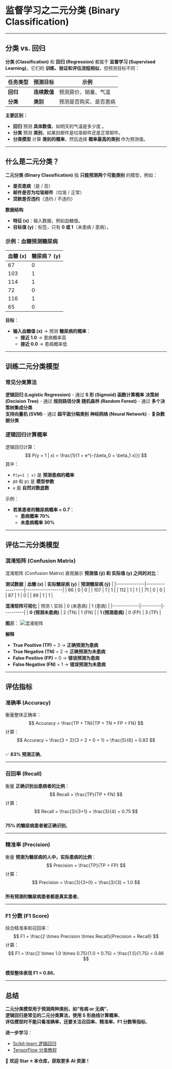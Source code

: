 # 监督学习之二元分类 (Binary Classification)
---

## 分类 vs. 回归

**分类 (Classification)** 和 **回归 (Regression)** 都属于 **监督学习 (Supervised Learning)**，它们的 **训练、验证和评估流程相似**，但预测目标不同：

| 任务类型 | 预测目标 | 示例 |
|----------|---------|------|
| **回归** | **连续数值** | 预测房价、销量、气温 |
| **分类** | **类别** | 预测是否购买、是否患病 |

**主要区别：**
- **回归** 预测 **具体数值**，如明天的气温是多少度 。
- **分类** 预测 **类别**，如某封邮件是垃圾邮件还是正常邮件。
- **分类模型** 计算 **类别的概率**，然后选择 **概率最高的类别** 作为预测值。

---

## 什么是二元分类？

**二元分类 (Binary Classification)** 指 **只能预测两个可能类别** 的模型，例如：
- **是否患病**（是 / 否）
- **邮件是否为垃圾邮件**（垃圾 / 正常）
- **贷款是否违约**（违约 / 不违约）

**数据结构**
- **特征 (x)**：输入数据，例如血糖值。
- **目标值 (y)**：标签，只有 **0 或 1**（未患病 / 患病）。

### 示例：血糖预测糖尿病
| 血糖 (x) | 糖尿病？ (y) |
|----------|------------|
| 67       | 0          |
| 103      | 1          |
| 114      | 1          |
| 72       | 0          |
| 116      | 1          |
| 65       | 0          |

**目标**：
- **输入血糖值 (x)** → 预测 **糖尿病的概率**：
  - **接近 1.0** → 患病概率高
  - **接近 0.0** → 患病概率低

---

## 训练二元分类模型  

### **常见分类算法**
**逻辑回归 (Logistic Regression)** - 通过 **S 形 (Sigmoid) 函数计算概率** 
**决策树 (Decision Tree)** - 通过 **规则路径分类** 
**随机森林 (Random Forest)** - 通过 **多个决策树集成分类**  
**支持向量机 (SVM)** - 通过 **超平面分隔类别**
**神经网络 (Neural Network)** - **复杂数据分类**

### 逻辑回归计算概率
逻辑回归计算：
$$ P(y = 1 | x) = \frac{1}{1 + e^{-(\beta_0 + \beta_1 x)}} $$
其中：
- `P(y=1 | x)` 是 **预测患病的概率**
- `β0` 和 `β1` 是 **模型参数**
- `e` 是 **自然对数底数**

示例：
- **若某患者的糖尿病概率 = 0.7**：
  - **患病概率 70%**
  - **未患病概率 30%**

---

## 评估二元分类模型  

### **混淆矩阵 (Confusion Matrix)**

混淆矩阵 (Confusion Matrix) 直观展示 **预测值 (ŷ) 和 实际值 (y) 之间的对比**：

**测试数据**
| **血糖 (x)** | **实际糖尿病 (y)** | **预测糖尿病 (ŷ)** |
|--------------|------------------|------------------|
| 66           | 0                | 0                |
| 107          | 1                | 1                |
| 112          | 1                | 1                |
| 71           | 0                | 0                |
| 87           | 1                | 0                |
| 89           | 1                | 1                |

**混淆矩阵可视化**
| 预测 \ 实际 | 0 (未患病) | 1 (患病) |
|-------------|----------|----------|
| **0 (预测未患病)** | 2 (TN) | 1 (FN) |
| **1 (预测患病)**  | 0 (FP) | 3 (TP) |

**图示**：
![混淆矩阵](/learning-notes/materials/file-VQsuGGaiSqgius8PurzrGK.png)  

**解释**
- **True Positive (TP)** = 3 → **正确预测为患病**
- **True Negative (TN)** = 2 → **正确预测为未患病**
- **False Positive (FP)** = 0 → **错误预测为患病**
- **False Negative (FN)** = 1 → **错误预测为未患病**

---

## 评估指标  

### **准确率 (Accuracy)**
衡量整体正确率：
$$
Accuracy = \frac{TP + TN}{TP + TN + FP + FN}
$$
计算：
$$
Accuracy = \frac{3 + 2}{3 + 2 + 0 + 1} = \frac{5}{6} = 0.83
$$  
✅ **83% 预测正确**。

---

### **召回率 (Recall)**
衡量 **正确识别出患病者的比例**：
$$
Recall = \frac{TP}{TP + FN}
$$
计算：
$$
Recall = \frac{3}{3+1} = \frac{3}{4} = 0.75
$$  
**75% 的糖尿病患者被正确识别**。

---

### **精准率 (Precision)**
衡量 **预测为糖尿病的人中，实际患病的比例**：
$$
Precision = \frac{TP}{TP + FP}
$$
计算：
$$
Precision = \frac{3}{3+0} = \frac{3}{3} = 1.0
$$  
**所有预测的糖尿病患者都是真实患者**。

---

### **F1 分数 (F1 Score)**
综合精准率和召回率：
$$
F1 = \frac{2 \times Precision \times Recall}{Precision + Recall}
$$
计算：
$$
F1 = \frac{2 \times 1.0 \times 0.75}{1.0 + 0.75} = \frac{1.5}{1.75} = 0.86
$$  
**模型整体表现 F1 = 0.86**。

---

## 总结

**二元分类模型用于预测两种类别，如“有病 or 无病”**。  
**逻辑回归是常见的二元分类算法，使用 S 形曲线计算概率**。  
**评估模型时不能只看准确率，还要关注召回率、精准率、F1 分数等指标**。  

**进一步学习**：
- [Scikit-learn 逻辑回归](https://scikit-learn.org/stable/modules/generated/sklearn.linear_model.LogisticRegression.html)  
- [TensorFlow 分类教程](https://www.tensorflow.org/tutorials/keras/classification)  

📢 **欢迎 Star ⭐ 本仓库，获取更多 AI 资源！**
